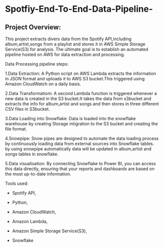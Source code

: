 # Spotfiy-End-To-End-Data-Pipeline-

## Project Overview:

This project extracts divers data from the Spotify API,including album,artist,songs from a playlist and stores it in AWS Simple Storage Service(S3) for analysis. The ultimate goal is to establish an automated pipeline hosted on AWS for data extraction and processing.

Data Processing pipeline steps:

1.Data Extraction: A Python script on AWS Lambda extracts the information in JSON format and uploads it to AWS S3 bucket.This triggered using Amazon CloudWatch on a daily basis.

2.Data Transformatiom: A second Lambda function is triggered whenever a new data is created in the S3 bucket.It takes the data from s3bucket and extracts the info for album,artist and songs and then stores in three different CSV files in S3bucket.

3.Data Loading into Snowflake: Data is loaded into the snowflake warehouse by creating Storage intigration to the S3 bucket and creating the file format.

4.Snowpipe: Snow pipes are designed to automate the data loading process by continuously loading data from external sources into Snowflake tables. by using snowpipe automatically data will be updated in album,artist and songs tables in snowflake.

5.Data visualisation: By connecting Snowflake to Power BI, you can access this data directly, ensuring that your reports and dashboards are based on the most up-to-date information.

Tools used:

- Spotify API,

- Python,

- Amazon CloudWatch,

- Amazon Lambda,

- Amazon Simple Storage Service(S3),

- Snowflake
   
